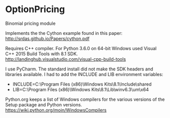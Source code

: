 # OptionPricing
Binomial pricing module

Implements the the Cython example found in this paper:
http://srdas.github.io/Papers/cython.pdf

Requires C++ compiler.  For Python 3.6.0 on 64-bit Windows used Visual C++ 2015 Build Tools with 8.1 SDK.
http://landinghub.visualstudio.com/visual-cpp-build-tools

I use PyCharm.  The standard install did not make the SDK headers and libraries available.  I had to add the INCLUDE and LIB environment variables:
* INCLUDE=C:\Program Files (x86)\Windows Kits\8.1\Include\shared
* LIB=C:\Program Files (x86)\Windows Kits\8.1\Lib\winv6.3\um\x64

Python.org keeps a list of Windows compilers for the various versions of the Setup package and Python versions.
https://wiki.python.org/moin/WindowsCompilers
